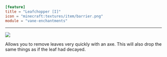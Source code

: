 ```toml
[feature]
title = "Leafchopper [I]"
icon = "minecraft:textures/item/barrier.png"
module = "vane-enchantments"
```
---
![](images/enchantment_leafchopper.png)

Allows you to remove leaves very quickly with an axe. This will also drop the same things as if the leaf had decayed.
